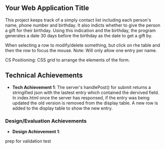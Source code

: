 
## Your Web Application Title
This project keeps track of a simply contact list including each person's name, phone number and birthday. It also indicts whether to give the person a gift for their birthday. Using this indication and the birthday, the program generates a date 30 days before the birthday as the date to get a gift by. 

When selecting a row to modify/delete something, but click on rhe table and then the row to focus the mouse. 
Note: Will only allow one entry per name.

CS Positioning: CSS grid to arrange the elements of the form.

## Technical Achievements
- **Tech Achievement 1**: 
The server's handlePost() for submit returns a stringified json with the lastest entry which contained the dervived field. In index.html once the server has responsed, if the entry was being updated the old version is removed from the display table. A new row is added to the display table to show the new entry. 

### Design/Evaluation Achievements
- **Design Achievement 1**: 

prep for validation test 
